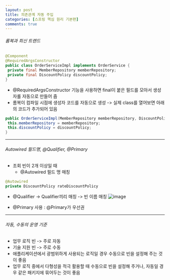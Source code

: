 ```yaml
---
layout: post
title: 의존관계 자동 주입
categories: [스프링 핵심 원리 기본편]
comments: true
---
```


###### 롬복과 최신 트랜드

``` java
@Component
@RequiredArgsConstructor
public class OrderServiceImpl implements OrderService {
 private final MemberRepository memberRepository;
 private final DiscountPolicy discountPolicy;
}
```

- @RequiredArgsConstructor 기능을 사용하면 final이 붙은 필드를 모아서 생성자롤 자동으로 만들어 줌
- 롬복이 컴파일 시점에 생성자 코드를 자동으로 생성 -> 실제 class를 열어보면 아래의 코드가 추가되어 있음

``` java
public OrderServiceImpl(MemberRepository memberRepository, DiscountPolicy discountPolicy) {
 this.memberRepository = memberRepository;
 this.discountPolicy = discountPolicy;
}
```


-------


###### Autowired 필드명, @Qualifier, @Primary
- 조회 빈이 2개 이상일 때
  - @Autowired 필드 명 매칭

``` java
@Autowired
private DiscountPolicy rateDiscountPolicy
```

  - @Qualifier -> Qualifier끼리 매칭 -> 빈 이름 매칭
![image](https://user-images.githubusercontent.com/107798750/210043335-83461a1a-749f-4bdf-930d-9396e3fddd59.png)

  - @Primary 사용 : @Primary가 우선권


-------


###### 자동, 수동의 운영 기준
- 업무 로직 빈 -> 주로 자동
- 기술 지원 빈 -> 주로 수동
- 애플리케이션에서 광범위하게 사용되는 로직일 경우 수동으로 빈을 설정해 주는 것이 좋음
- 업무 로직 중에서 다형성을 적극 활용할 때 수동으로 빈을 설정해 주거나, 자동일 경우 같은 패키지에 묶어두는 것이 좋음
